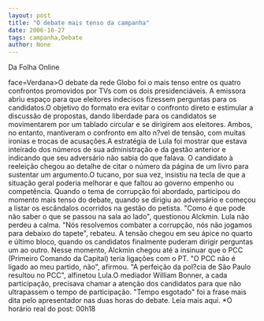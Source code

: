 ```yaml
---
layout: post
title: "O debate mais tenso da campanha"
date: 2006-10-27
tags: campanha,Debate
author: None
---
```

Da Folha Online

 face=Verdana>O debate da rede Globo foi o mais tenso entre os quatro confrontos promovidos por TVs com os dois presidenciáveis. A emissora abriu espaço para que eleitores indecisos fizessem perguntas para os candidatos.O objetivo do formato era evitar o confronto direto e estimular a discussão de propostas, dando liberdade para os candidatos se movimentarem por um tablado circular e se dirigirem aos eleitores. Ambos, no entanto, mantiveram o confronto em alto n?vel de tensão, com muitas ironias e trocas de acusações.A estratégia de Lula foi mostrar que estava inteirado dos números de sua administração e da gestão anterior e indicando que seu adversário não sabia do que falava. O candidato à reeleição chegou ao detalhe de citar o número da página de um livro para sustentar um argumento.O tucano, por sua vez, insistiu na tecla de que a situação geral poderia melhorar e que faltou ao governo empenho ou competência. Quando o tema de corrupção foi abordado, participou do momento mais tenso do debate, quando se dirigiu ao adversário e começou a listar os escândalos ocorridos na gestão do petista. \"Como é que pode não saber o que se passou na sala ao lado\", questionou Alckmin. Lula não perdeu a calma. \"Nós resolvemos combater a corrupção, nós não jogamos para debaixo do tapete\", rebateu. A tensão chegou em seu ápice no quarto e último bloco, quando os candidatos finalmente puderam dirigir perguntas um ao outro. Nesse momento, Alckmin chegou até a insinuar que o PCC (Primeiro Comando da Capital) teria ligações com o PT. \"O PCC não é ligado ao meu partido, não\", afirmou. \"A perfeição da pol?cia de São Paulo resultou no PCC\", alfinetou Lula.O mediador William Bonner, a cada participação, precisava chamar a atenção dos candidatos para que não ultrapassem o tempo de participação. \"Tempo esgotado\" foi a frase mais dita pelo apresentador nas duas horas do debate.
Leia mais aqui.
*O horário real do post: 00h18 
